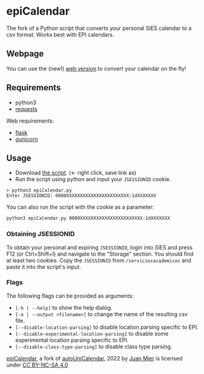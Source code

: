 # epiCalendar

The fork of a Python script that converts your personal SIES calendar to a csv format. Works best with EPI calendars.

## Webpage

You can use the (new!) [web version](https://epicalendar.herokuapp.com/) to convert your calendar on the fly!

## Requirements

- python3
- [requests](https://pypi.org/project/requests/)

Web requirements:
- [flask](https://pypi.org/project/Flask/)
- [gunicorn](https://gunicorn.org/)

## Usage

- Download [the script](https://raw.githubusercontent.com/miermontoto/epiCalendar/main/epiCalendar.py). (← right click, save link as)
- Run the script using python and input your `JSESSIONID` cookie.

```
> python3 epiCalendar.py
Enter JSESSIONID: 0000XXXXXXXXXXXXXXXXXXXXXXX:1dXXXXXXX
```

You can also run the script with the cookie as a parameter:
```sh
python3 epiCalendar.py 0000XXXXXXXXXXXXXXXXXXXXXXX:1dXXXXXXX
```

### Obtaining JSESSIONID

To obtain your personal and expiring `JSESSIONID`, login into SIES and press F12 (or Ctrl+Shift+I) and navigate to the "Storage" section. You should find at least two cookies. Copy the `JSESSIONID` from `/serviciosacademicos` and paste it into the script's input.

### Flags

The following flags can be provided as arguments:

- `[-h | --help]` to show the help dialog.
- `[-o | --output <filename>]` to change the name of the resulting csv file.
- `[--disable-location-parsing]` to disable location parsing specific to EPI.
- `[--disable-experimental-location-parsing]` to disable some experimental location parsing specific to EPI.
- `[--disable-class-type-parsing]` to disable class type parsing.

[epiCalendar](https://github.com/miermontoto/epiCalendar), a fork of [autoUniCalendar](https://github.com/BimoBB9B/autoUniCalendar), 2022 by [Juan Mier](https://github.com/miermontoto) is licensed under [CC BY-NC-SA 4.0](http://creativecommons.org/licenses/by-nc-sa/4.0/?ref=chooser-v1)
